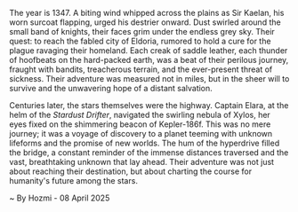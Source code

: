 
The year is 1347.  A biting wind whipped across the plains as Sir Kaelan, his worn surcoat flapping, urged his destrier onward.  Dust swirled around the small band of knights, their faces grim under the endless grey sky.  Their quest: to reach the fabled city of Eldoria, rumored to hold a cure for the plague ravaging their homeland.  Each creak of saddle leather, each thunder of hoofbeats on the hard-packed earth, was a beat of their perilous journey, fraught with bandits, treacherous terrain, and the ever-present threat of sickness.  Their adventure was measured not in miles, but in the sheer will to survive and the unwavering hope of a distant salvation.

Centuries later, the stars themselves were the highway. Captain Elara, at the helm of the *Stardust Drifter*, navigated the swirling nebula of Xylos, her eyes fixed on the shimmering beacon of Kepler-186f.  This was no mere journey; it was a voyage of discovery to a planet teeming with unknown lifeforms and the promise of new worlds.  The hum of the hyperdrive filled the bridge, a constant reminder of the immense distances traversed and the vast, breathtaking unknown that lay ahead.  Their adventure was not just about reaching their destination, but about charting the course for humanity's future among the stars.

~ By Hozmi - 08 April 2025
